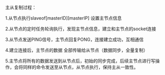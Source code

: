 主从复制过程：

1.从节点执行slaveof[masterID][masterIP] 设置主节点信息

2.从节点的定时任务轮询执行，发现主节点信息，建立和主节点的socket连接

3.从节点发送PING信号，主节点回复PONG，连接建立成功，互相通信

4.建立连接后，主节点的数据 全部传输给从节点（数据同步，全量复制）

5.主节点将所有的数据发送到从节点后，初始的同步完成，后续主节点进行写操作，会将同样的命令发送至从节点，从节点执行，保持主从一致性。

